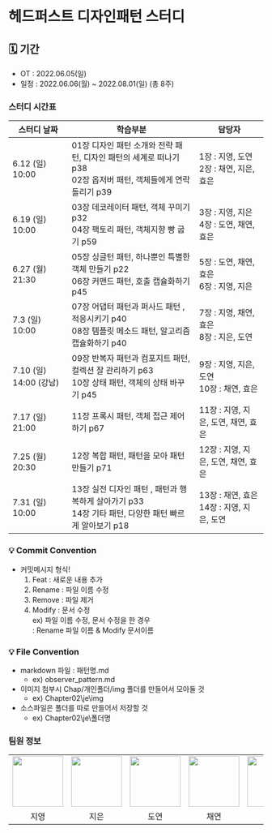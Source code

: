 # 헤드퍼스트 디자인패턴 스터디

## 🗓 기간
- OT : 2022.06.05(일)
- 일정 : 2022.06.06(월) ~ 2022.08.01(일) (총 8주)

### 스터디 시간표
| 스터디 날짜        | 학습부분                                                                        | 담당자                             |
|---------------|-----------------------------------------------------------------------------|---------------------------------|
| 6.12 (일) 10:00 | 01장 디자인 패턴 소개와 전략 패턴, 디자인 패턴의 세계로 떠나기 p38 <br/>02장 옵저버 패턴, 객체들에게 연락 돌리기 p39 | 1장 : 지영, 도연 <br/>2장 : 채연, 지은, 효은 |
| 6.19 (일) 10:00 | 03장 데코레이터 패턴, 객체 꾸미기 p32 <br/>04장 팩토리 패턴, 객체지향 빵 굽기 p59                     | 3장 : 지영, 지은 <br/>4장 : 도연, 채연, 효은 |
| 6.27 (월) 21:30 | 05장 싱글턴 패턴, 하나뿐인 특별한 객체 만들기 p22 <br/>06장 커맨드 패턴, 호출 캡슐화하기 p45               | 5장 : 도연, 채연, 효은 <br/>6장 : 지영, 지은 |
| 7.3 (일) 10:00 | 07장 어댑터 패턴과 퍼사드 패턴 , 적응시키기 p40 <br/>08장 템플릿 메소드 패턴, 알고리즘 캡슐화하기 p40          | 7장 : 지영, 채연, 효은 <br/>8장 : 지은, 도연 |
| 7.10 (일) 14:00 (강남) | 09장 반복자 패턴과 컴포지트 패턴, 컬렉션 잘 관리하기 p63 <br/>10장 상태 패턴, 객체의 상태 바꾸기 p45          | 9장 : 지영, 지은, 도연<br/>10장 : 채연, 효은 |
| 7.17 (일) 21:00 | 11장 프록시 패턴, 객체 접근 제어하기 p67                                                  | 11장 : 지영, 지은, 도연, 채연, 효은  |
| 7.25 (월) 20:30 | 12장 복합 패턴, 패턴을 모아 패턴 만들기 p71                                                | 12장 : 지영, 지은, 도연, 채연, 효은  |
| 7.31 (일) 10:00 | 13장 실전 디자인 패턴 , 패턴과 행복하게 살아가기 p33 <br/>14장 기타 패턴, 다양한 패턴 빠르게 알아보기 p18       | 13장 : 채연, 효은 <br/> 14장 : 지영, 지은, 도연 |

### 💡 Commit Convention
- 커밋메시지 형식!
    1. Feat : 새로운 내용 추가
    2. Rename : 파일 이름 수정 
    3. Remove : 파일 제거
    4. Modify : 문서 수정 <br>
    ex) 파일 이름 수정, 문서 수정을 한 경우
       <br> : Rename 파일 이름 & Modify 문서이름

### 💡 File Convention
- markdown 파일 : 패턴명.md 
  - ex) observer_pattern.md
- 이미지 첨부시 Chap/개인폴더/img 폴더를 만들어서 모아둘 것
  - ex) Chapter02\je\img
- 소스파일은 폴더를 따로 만들어서 저장할 것
    - ex) Chapter02\je\폴더명

### 팀원 정보
<table>
    <tr>
        <td align="center">
            <a href="https://github.com/Jiyeong-github"><img  width="100px" src="https://avatars.githubusercontent.com/u/81175088?v=4" /></a>
        </td>
        <td align="center">
            <a href="https://github.com/je-pa"><img  width="100px" src="https://avatars.githubusercontent.com/u/76720692?v=4" /></a>
        </td>
        <td align="center">
            <a href="https://github.com/duyankim"><img  width="100px" src="https://avatars.githubusercontent.com/u/46421950?v=4" /></a>
        </td>
        <td align="center">
            <a href="https://github.com/botonger"><img  width="100px" src="https://avatars.githubusercontent.com/u/99788738?v=4" /></a>
        </td>
        <td align="center">
            <a href="https://github.com/kkung-He"><img  width="100px" src="https://avatars.githubusercontent.com/u/98209409?v=4" /></a>
        </td>
    </tr>
    <tr>
        <td align="center">지영</td>
        <td align="center">지은</td>
        <td align="center">도연</td>
        <td align="center">채연</td>
        <td align="center">효은</td>
    </tr>
</table>
